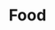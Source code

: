 ---
layout: layouts/taxonomy.njk
title: Food
description: Posts from category Food
pagination:
  data: readyPosts.category.food
  size: 10
permalink: "category/food{% if pagination.pageNumber > 0 %}/{{ pagination.pageNumber | plus: 1 }}{% endif %}/"
taxonomy: Category
---